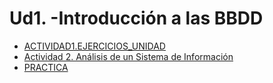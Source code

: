 # Ud1. -Introducción a las BBDD

- [ACTIVIDAD1.EJERCICIOS_UNIDAD](ACTIVIDAD1.EJERCICIOS_UNIDAD/README.md)
- [Actividad 2. Análisis de un Sistema de Información](ACTIVIDAD2/README.md)
- [PRACTICA](PRACTICA)